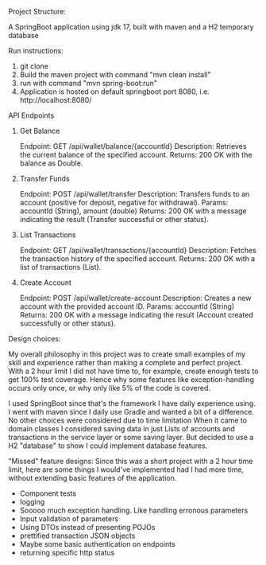 Project Structure:

A SpringBoot application using jdk 17, built with maven and a H2 temporary database

Run instructions:

1. git clone
2. Build the maven project with command "mvn clean install"
3. run with command "mvn spring-boot:run"
4. Application is hosted on default springboot port 8080, i.e. http://localhost:8080/


API Endpoints
1. Get Balance

    Endpoint: GET /api/wallet/balance/{accountId}
    Description: Retrieves the current balance of the specified account.
    Returns: 200 OK with the balance as Double.

2. Transfer Funds

    Endpoint: POST /api/wallet/transfer
    Description: Transfers funds to an account (positive for deposit, negative for withdrawal).
    Params: accountId (String), amount (double)
    Returns: 200 OK with a message indicating the result (Transfer successful or other status).

3. List Transactions

    Endpoint: GET /api/wallet/transactions/{accountId}
    Description: Fetches the transaction history of the specified account.
    Returns: 200 OK with a list of transactions (List<Transaction>).

4. Create Account

    Endpoint: POST /api/wallet/create-account
    Description: Creates a new account with the provided account ID.
    Params: accountId (String)
    Returns: 200 OK with a message indicating the result (Account created successfully or other status).


Design choices:

My overall philosophy in this project was to create small examples of my skill and experience rather than making a complete and perfect project.
With a 2 hour limit I did not have time to, for example, create enough tests to get 100% test coverage.
Hence why some features like exception-handling occurs only once, or why only like 5% of the code is covered.

I used SpringBoot since that's the framework I have daily experience using.
I went with maven since I daily use Gradle and wanted a bit of a difference. No other choices were considered due to time limitation
When it came to domain classes I considered saving data in just Lists of accounts and transactions in the service layer or some saving layer. But decided to use a H2 "database" to show I could implement database features.

"Missed" feature designs:
Since this was a short project with a 2 hour time limit, here are some things I would've implemented had I had more time, without extending basic features of the application.
- Component tests
- logging
- Sooooo much exception handling. Like handling erronous parameters
- Input validation of parameters
- Using DTOs instead of presenting POJOs
- prettified transaction JSON objects
- Maybe some basic authentication on endpoints
- returning specific http status



